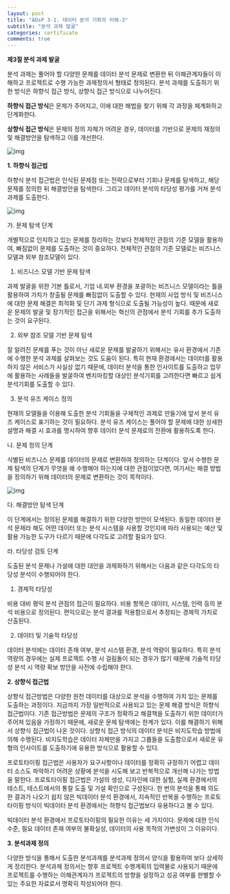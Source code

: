 ```yaml
---
layout: post
title: "ADsP 3-1. 데이터 분석 기획의 이해-3"
subtitle: "분석 과제 발굴"
categories: certificate
comments: true
---
```


**제3절 분석 과제 발굴**

 분석 과제는 풀어야 할 다양한 문제를 데이터 분석 문제로 변환한 뒤 이해관계자들이 이해하고 프로젝트로 수행 가능한 과제정의서 형태로 정의된다. 분석 과제를 도출하기 위한 방식은 하향식 접근 방식, 상향식 접근 방식으로 나누어진다.

**하향식 접근 방식**은 문제가 주어지고, 이에 대한 해법을 찾기 위해 각 과정을 체계화하고 단계화한다.

**상향식 접근 방식**은 문제의 정의 자체가 어려운 경우, 데이터를 기반으로 문제의 재정의 및 해결방안을 탐색하고 이를 개선한다.

![img](https://postfiles.pstatic.net/MjAxOTA0MDlfMTA2/MDAxNTU0Nzc3MjcwNDc3.bvwDv_973C3iof_nTBsieSoJuiezqYv5OkEb7wOBuKYg.t1AWt4J3ARHIJh1EG-WXSqAQm92_-EUUYPwst5knArUg.PNG.2heewoong/%EC%83%81%ED%96%A5+%ED%95%98%ED%96%A5.png?type=w773)

**1. 하향식 접근법**

하향식 분석 접근법은 인식된 문제점 또는 전략으로부터 기회나 문제를 탐색하고, 해당 문제를 정의한 뒤 해결방안을 탐색한다. 그리고 데이터 분석의 타당성 평가를 거쳐 분석 과제를 도출한다.

![img](https://postfiles.pstatic.net/MjAxOTA0MDlfMjQ4/MDAxNTU0Nzc3MjgxMDk3.qlh4omPs3dg6kmI0lVVbpHhO4EQG1OZli0SR3LHUtZQg.kMN2hjnwcCwl3H0qbLkL8vaAef4kdxS1KuQaAAcxQcsg.PNG.2heewoong/%ED%95%98%ED%96%A5%EC%8B%9D_%EC%A0%91%EA%B7%BC%EB%B2%95.png?type=w773)

가. 문제 탐색 단계

 개별적으로 인지하고 있는 문제를 정리하는 것보다 전체적인 관점의 기준 모델을 활용하여, 빠짐없이 문제를 도출하는 것이 중요하다. 전체적인 관점의 기준 모델로는 비즈니스 모델과 외부 참조모델이 있다.

1. 비즈니스 모델 기반 문제 탐색

 과제 발굴을 위한 기본 틀로서, 기업 내.외부 환경을 포괄하는 비즈니스 모델이라는 틀을 활용하여 가치가 창출될 문제를 빠짐없이 도출할 수 있다. 현재의  사업 방식 및 비즈니스에 대한 문제 해결은 최적화 및 단기 과제 형식으로 도출될 가능성이 높다. 때문에 새로운 문제의 발굴 및 장기적인 접근을 위해서는 혁신의 관점에서 분석 기회를 추가 도출하는 것이 요구된다. 

2. 외부 참조 모델 기반 문제 탐색

 잘 알려진 문제를 푸는 것이 아닌 새로운 문제를 발굴하기 위해서는 유사 환경에서 기존에 수행한 분석 과제를 살펴보는 것도 도움이 된다. 특히 현재 환경에서는 데이터를 활용하지 않은 서비스가 사실상 없기 때문에, 데이터 분석을 통한 인사이트를 도출하고 업무에 활용하는 사례들을 발굴하여 벤치마킹할 대상인 분석기회를 고려한다면 빠르고 쉽게 분석기회를 도출할 수 있다.

3. 분석 유즈 케이스 정의

 현재의 모델들을 이용해 도출한 분석 기회들을 구체적인 과제로 만들기에 앞서 분석 유즈 케이스로 표기하는 것이 필요하다. 분석 유즈 케이스는 풀어야 할 문제에 대한 상세한 설명과 해결 시 효과를 명시하여 향후 데이터 분석 문제로의 전환에 활용하도록 한다.

나. 문제 정의 단계

 식별된 비즈니스 문제를 데이터의 문제로 변환하여 정의하는 단계이다. 앞서 수행한 문제 탐색의 단계가 무엇을 왜 수행해야 하는지에 대한 관점이었다면, 여기서는 해결 방법을 정의하기 위해 데이터의 문제로 변환하는 것이 목적이다.

![img](https://postfiles.pstatic.net/MjAxOTA0MDlfMjE1/MDAxNTU0Nzc4NjM4NTI1.Ag16BQ-7e3lFMoejyQhSRqzVNileGi4rijgH4E2uiEkg.QPs_fp04tWbVdiQCa5QuUYDzPVR4JtaPwoNrPyFD6mYg.PNG.2heewoong/%EB%B9%84%EC%A6%88%EB%8B%88%EC%8A%A4_%EB%AC%B8%EC%A0%9C%EC%9D%98_%EB%B6%84%EC%84%9D_%EB%AC%B8%EC%A0%9C_%EB%B3%80%ED%99%98.png?type=w773)

다. 해결방안 탐색 단계

 이 단계에서는 정의된 문제를 해결하기 위한 다양한 방안이 모색된다. 동일한 데이터 분석 문제라 해도 어떤 데이터 또는 분석 시스템을 사용할 것인지에 따라 사용되는 예산 및 활용 가능한 도구가 다르기 때문에 다각도로 고려할 필요가 있다.

라. 타당성 검토 단계

 도출된 분석 문제나 가설에 대한 대안을 과제화하기 위해서는 다음과 같은  다각도의 타당성 분석이 수행되어야 한다.

1. 경제적 타당성

 비용 대비 평익 분석 관점의 접근이 필요하다. 비용 항목은 데이터, 시스템, 인력 등의 분석 비용으로 정의된다. 편익으로는 분석 결과를 적용함으로서 추정되는 경제적 가치로 산출된다.

2. 데이터 및 기술적 타당성

 데이터 분석에는 데이터 존재 여부, 분석 시스템 환경, 분석 역량이 필요하다. 특히 분석 역량의 경우에는 실제 프로젝트 수행 시 걸림돌이 되는 경우가 많기 때문에 기술적 타당성 분석 시 역량 확보 방안을 사전에 수립해야 한다.



**2. 상향식 접근법**

 상향식 접근방법은 다양한 원천 데이터를 대상으로 분석을 수행하여 가치 있는 문제를 도출하는 과정이다. 지금까지 가장 일반적으로 사용되고 있는 문제 해결 방식은 하향식 접근법이다. 기존 접근방법은 문제의 구조가 정확하고 해결책을 도출하기 위한 데이터가 주어져 있음을 가정하기 때문에, 새로운 문제 탐색에는 한계가 있다. 이를 해결하기 위해서 상향식 접근법이 나온 것이다. 상향식 접근 방식의 데이터 분석은 비지도학습 방법에 의해 수행된다. 비지도학습은 데이터 자체만을 가지고 그룹들을 도출함으로서 새로운 유형의 인사이트를 도출하기에 유용한 방식으로 활용할 수 있다.

 프로토타이핑 접근법은 사용자가 요구사항이나 데이터를 정확히 규정하기 어렵고 데이터 소스도 파악하기 어려운 상황에 분석을 시도해 보고 반복적으로 개선해 나가는 방법을 말한다. 프로토타이핑 접근법은 가설의 생성, 디자인에 대한 실험, 실제 환경에서의 테스트, 테스트에서의 통찰 도출 및 가설 확인으로 구성된다. 한 번의 분석을 통해 의도한 결과가 나오기 쉽지 않은 빅데이터 분석 환경에서, 지속적인 반복을 수행하는 프로토타이핑 방식이 빅데이터 분석 환경에서는 하향식 접근법보다 유용하다고 볼 수 있다. 

빅데이터 분석 환경에서 프로토타이핑의 필요한 이유는 세 가지이다. 문제에 대한 인식 수준, 필요 데이터 존재 여부의 불확실성, 데이터의 사용 목적의 가변성이 그 이유이다.



**3. 분석과제 정의**

 다양한 방식을 통해서 도출한 분석과제를 분석과제 정의서 양식을 활용하여 보다 상세하게 정리한다. 분석과제 정의서는 향후 프로젝트 수행계획의 입력물로 사용되기 때문에 프로젝트를 수행하는 이해관계자가 프로젝트의 방향을 설정하고 성공 여부를 판별할 수 있는 주요한 자료로서 명확히 작성되어야 한다.